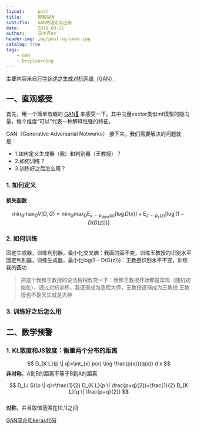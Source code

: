 ```yaml
---
layout:     post
title:      聊聊GAN
subtitle:   GAN的理论与应用
date:       2019-03-21
author:     马尔克ov
header-img: img/post-bg-cook.jpg
catalog: true
tags:
    - GAN
    - DeepLearning
---
```

主要内容来自[万字综述之生成对抗网络（GAN）](https://mp.weixin.qq.com/s/ZIJAdOGgdrOKCdXkEBDyMA)

## 一、直观感受
首先，用一个简单有趣的 [GAN🌰](https://blog.csdn.net/tMb8Z9Vdm66wH68VX1/article/details/81277564)
来感受一下。其中向量vector类似mf模型的隐向量，每个维度“可以”代表一种解释性强的特征。

GAN（Generative Adversarial Networks）
接下来，我们需要解决的问题就是：
- 1.如何定义生成器（我）和判别器（王教授）？
- 2.如何训练？
- 3.训练好之后怎么用？

### 1. 如何定义
#### 损失函数
$$
\min _{G} \max _{D} V(D, G)=\min _{G} \max _{D} \mathrm{E}_{x \sim p_{d a t a}(x)}[\log D(x)]+\mathrm{E}_{z \sim p_{z}(z)}[\log (1-D(G(z)))]
$$

### 2. 如何训练
固定生成器，训练判别器，最小化交叉熵：我画的画不变，训练王教授的识别水平
固定判别器，训练生成器，最小化log(1 − D(G(z)))：王教授识别水平不变，训练我的画功
> 把这个我和王教授的说法稍稍改变一下：我和王教授开始都是菜鸡（随机初始化），通过对抗训练，我逐渐成为造假大师，王教授逐渐成为王教授
> 王教授也不是天生就是大神

### 3. 训练好之后怎么用

## 二、数学预警
### 1. KL散度和JS散度：衡量两个分布的距离
$$
D_{K L}(p \| q)=\int_{x} p(x) \log \frac{p(x)}{q(x)} d x
$$
**非对称**，A到B的距离不等于B到A的距离  

$$
D_{J S}(p \| q)=\frac{1}{2} D_{K L}(p \| \frac{p+q}{2})+\frac{1}{2} D_{K L}(q \| \frac{p+q}{2})
$$  
**对称**，并且取值范围在\[0,1\]之间


[GAN简介和keras代码](https://skymind.ai/wiki/generative-adversarial-network-gan)


